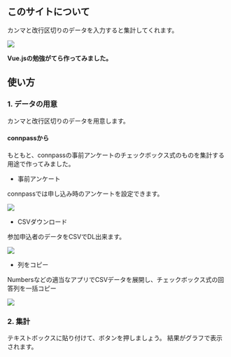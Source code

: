 
## このサイトについて

カンマと改行区切りのデータを入力すると集計してくれます。

![](https://i.gyazo.com/29c25d97d0a7d22ad8000e354426f8e0.gif)

**Vue.jsの勉強がてら作ってみました。**

## 使い方

### 1. データの用意

カンマと改行区切りのデータを用意します。

#### connpassから

もともと、connpassの事前アンケートのチェックボックス式のものを集計する用途で作ってみました。

* 事前アンケート

connpassでは申し込み時のアンケートを設定できます。

![](https://i.gyazo.com/e05809063b9c1796fd43fbb662adfe30.png)

* CSVダウンロード

参加申込者のデータをCSVでDL出来ます。

![](https://i.gyazo.com/d4cf192022faf01cabd060138fcf2001.png)

* 列をコピー

Numbersなどの適当なアプリでCSVデータを展開し、チェックボックス式の回答列を一括コピー

![](https://i.gyazo.com/8df52df4884f296331e62052f74f70c9.png)

### 2. 集計

テキストボックスに貼り付けて、ボタンを押しましょう。
結果がグラフで表示されます。